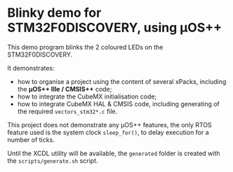 # Blinky demo for STM32F0DISCOVERY, using µOS++

This demo program blinks the 2 coloured LEDs on the STM32F0DISCOVERY.

It demonstrates:

- how to organise a project using the content of several xPacks, including the **µOS++ IIIe / CMSIS++** code;
- how to integrate the CubeMX initialisation code;
- how to integrate CubeMX HAL & CMSIS code, including generating of the required `vectors_stm32*.c` file.

This project does not demonstrate any µOS++ features, the only RTOS feature used is the system clock `sleep_for()`, to delay execution for a number of ticks.

Until the XCDL utility will be available, the `generated` folder is created with the `scripts/generate.sh` script.
